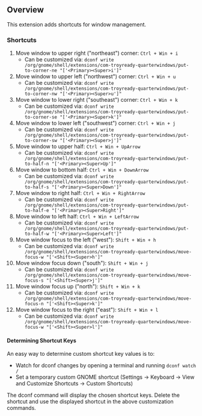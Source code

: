 ## Overview

This extension adds shortcuts for window management.

### Shortcuts

1. Move window to upper right ("northeast") corner: `Ctrl + Win + i`
    * Can be customized via: `dconf write /org/gnome/shell/extensions/com-troyready-quarterwindows/put-to-corner-ne "['<Primary><Super>i']"`
1. Move window to upper left ("northwest") corner: `Ctrl + Win + u`
    * Can be customized via: `dconf write /org/gnome/shell/extensions/com-troyready-quarterwindows/put-to-corner-nw "['<Primary><Super>u']"`
1. Move window to lower right ("southeast") corner: `Ctrl + Win + k`
    * Can be customized via: `dconf write /org/gnome/shell/extensions/com-troyready-quarterwindows/put-to-corner-se "['<Primary><Super>k']"`
1. Move window to lower left ("southwest") corner: `Ctrl + Win + j`
    * Can be customized via: `dconf write /org/gnome/shell/extensions/com-troyready-quarterwindows/put-to-corner-sw "['<Primary><Super>j']"`
1. Move window to upper half: `Ctrl + Win + UpArrow`
    * Can be customized via: `dconf write /org/gnome/shell/extensions/com-troyready-quarterwindows/put-to-half-n "['<Primary><Super>Up']"`
1. Move window to bottom half: `Ctrl + Win + DownArrow`
    * Can be customized via: `dconf write /org/gnome/shell/extensions/com-troyready-quarterwindows/put-to-half-s "['<Primary><Super>Down']"`
1. Move window to right half: `Ctrl + Win + RightArrow`
    * Can be customized via: `dconf write /org/gnome/shell/extensions/com-troyready-quarterwindows/put-to-half-e "['<Primary><Super>Right']"`
1. Move window to left half: `Ctrl + Win + LeftArrow`
    * Can be customized via: `dconf write /org/gnome/shell/extensions/com-troyready-quarterwindows/put-to-half-w "['<Primary><Super>Left']"`
1. Move window focus to the left ("west"): `Shift + Win + h`
    * Can be customized via: `dconf write /org/gnome/shell/extensions/com-troyready-quarterwindows/move-focus-w "['<Shift><Super>h']"`
1. Move window focus down ("south"): `Shift + Win + j`
    * Can be customized via: `dconf write /org/gnome/shell/extensions/com-troyready-quarterwindows/move-focus-s "['<Shift><Super>j']"`
1. Move window focus up ("north"): `Shift + Win + k`
    * Can be customized via: `dconf write /org/gnome/shell/extensions/com-troyready-quarterwindows/move-focus-n "['<Shift><Super>k']"`
1. Move window focus to the right ("east"): `Shift + Win + l`
    * Can be customized via: `dconf write /org/gnome/shell/extensions/com-troyready-quarterwindows/move-focus-w "['<Shift><Super>l']"`

#### Determining Shortcut Keys

An easy way to determine custom shortcut key values is to:

* Watch for dconf changes by opening a terminal and running `dconf watch /`
* Set a temporary custom GNOME shortcut (Settings -> Keyboard -> View and Customize Shortcuts -> Custom Shortcuts)

The dconf command will display the chosen shortcut keys. Delete the shortcut and use the displayed shortcut in the above customization commands.
